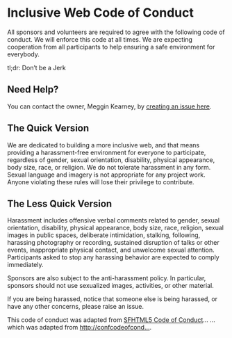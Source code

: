 # Inclusive Web Code of Conduct

All sponsors and volunteers are required to agree with the following code of conduct. We will enforce this code at all times. We are expecting cooperation from all participants to help ensuring a safe environment for everybody.

tl;dr: Don’t be a Jerk

## Need Help?
You can contact the owner, Meggin Kearney, by [creating an issue here](https://github.com/Meggin/inclusive-web-project/issues).

## The Quick Version

We are dedicated to building a more inclusive web, and that means providing a harassment-free environment for everyone to participate, regardless of gender, sexual orientation, disability, physical appearance, body size, race, or religion. We do not tolerate harassment in any form. Sexual language and imagery is not appropriate for any project work. Anyone violating these rules will lose their privilege to contribute.

## The Less Quick Version
Harassment includes offensive verbal comments related to gender, sexual orientation, disability, physical appearance, body size, race, religion, sexual images in public spaces, deliberate intimidation, stalking, following, harassing photography or recording, sustained disruption of talks or other events, inappropriate physical contact, and unwelcome sexual attention. Participants asked to stop any harassing behavior are expected to comply immediately.

Sponsors are also subject to the anti-harassment policy. In particular, sponsors should not use sexualized images, activities, or other material.

If you are being harassed, notice that someone else is being harassed, or have any other concerns, please raise an issue. 

This code of conduct was adapted from [SFHTML5 Code of Conduct](https://www.meetup.com/sfhtml5/pages/11188962/SFHTML5_Code_of_Conduct/)...
... which was adapted from [http://confcodeofcond...](https://confcodeofconduct.com/).